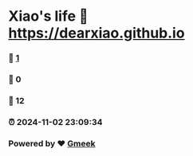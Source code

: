 # Xiao's life :link: https://dearxiao.github.io 
### :page_facing_up: [1](https://dearxiao.github.io/tag.html) 
### :speech_balloon: 0 
### :hibiscus: 12 
### :alarm_clock: 2024-11-02 23:09:34 
### Powered by :heart: [Gmeek](https://github.com/Meekdai/Gmeek)
